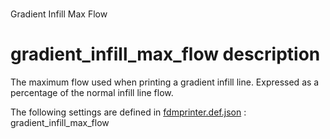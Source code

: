 

# 
Gradient Infill Max Flow


# gradient_infill_max_flow description
The maximum flow used when printing a gradient infill line. Expressed as a percentage of the normal infill line flow.

The following settings are defined in [fdmprinter.def.json](https://github.com/smartavionics/Cura/blob/mb-master/resources/definitions/fdmprinter.def.json) : gradient_infill_max_flow